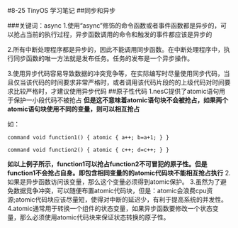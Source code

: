 #8-25  TinyOS 学习笔记
##同步和异步

###关键词：async
1.使用“async”修饰的命令函数或者事件函数都是异步的，可以抢占当前的执行过程，异步函数调用的命令和触发的事件都应该是异步的

2.所有中断处理程序都是异步的，因此不能调用同步函数。在中断处理程序中，执行同步函数的唯一方法就是发布任务。任务的发布是一个异步操作。

3.使用异步代码容易导致数据的冲突竞争等，在实际编写时尽量使用同步代码，当且仅当该代码的时间要求非常严格时，或者调用该代码片段的的上级代码对时间要求比较严格时，才建议使用异步代码
##原子性代码
1.nesC提供了atomic语句用于保护一小段代码不被抢占
**但是这不意味着atomic语句块不会被抢占，如果两个atomic语句块使用不同的变量，则可以相互抢占**

如：

`command void function1()
{
  atomic
    {
     a++;
     b=a+1;
    }
}   `

`command void function2()
{
  atomic
    {
      c++;
      d=c++;
    }
}  `

**如以上例子所示，function1可以抢占function2不可冒犯的原子性。但是function1不会抢占自身。即包含相同变量的的atomic代码块不能相互抢占执行**
2.如果是异步函数访问该变量，那么这个变量必须得到atomic保护。
3.虽然为了避免数据竞争冲突，可以随便布置atomic代码块，但是：atomic会浪费cpu资源;atomic代码块应该尽量短，使得对中断的延迟少，有利于提高系统的并发性。
4.atomic通常用于转换一个组件的状态变量，如果异步函数要修改一个状态变量，那么必须使用atomic代码块来保证状态转换的原子性。
##

